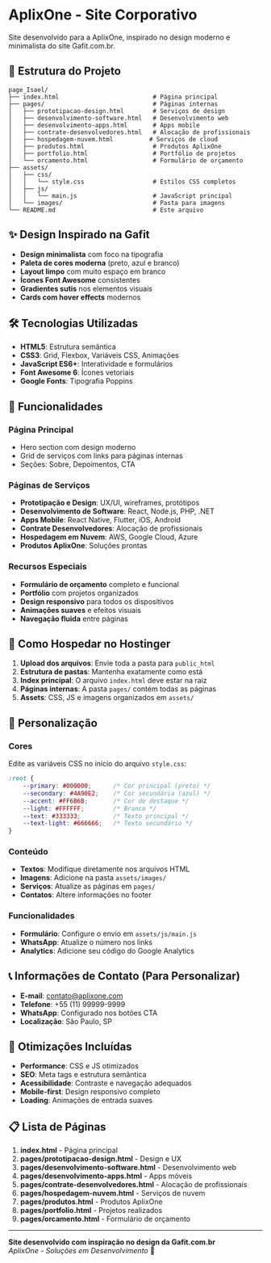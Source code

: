 # AplixOne - Site Corporativo

Site desenvolvido para a AplixOne, inspirado no design moderno e minimalista do site Gafit.com.br.

## 🚀 Estrutura do Projeto

```
page_Isael/
├── index.html                          # Página principal
├── pages/                              # Páginas internas
│   ├── prototipacao-design.html        # Serviços de design
│   ├── desenvolvimento-software.html   # Desenvolvimento web
│   ├── desenvolvimento-apps.html       # Apps mobile
│   ├── contrate-desenvolvedores.html   # Alocação de profissionais
│   ├── hospedagem-nuvem.html          # Serviços de cloud
│   ├── produtos.html                   # Produtos AplixOne
│   ├── portfolio.html                  # Portfólio de projetos
│   └── orcamento.html                  # Formulário de orçamento
├── assets/
│   ├── css/
│   │   └── style.css                   # Estilos CSS completos
│   ├── js/
│   │   └── main.js                     # JavaScript principal
│   └── images/                         # Pasta para imagens
└── README.md                           # Este arquivo
```

## ✨ Design Inspirado na Gafit

- **Design minimalista** com foco na tipografia
- **Paleta de cores moderna** (preto, azul e branco)
- **Layout limpo** com muito espaço em branco
- **Ícones Font Awesome** consistentes
- **Gradientes sutis** nos elementos visuais
- **Cards com hover effects** modernos

## 🛠️ Tecnologias Utilizadas

- **HTML5**: Estrutura semântica
- **CSS3**: Grid, Flexbox, Variáveis CSS, Animações
- **JavaScript ES6+**: Interatividade e formulários
- **Font Awesome 6**: Ícones vetoriais
- **Google Fonts**: Tipografia Poppins

## 📱 Funcionalidades

### Página Principal
- Hero section com design moderno
- Grid de serviços com links para páginas internas
- Seções: Sobre, Depoimentos, CTA

### Páginas de Serviços
- **Prototipação e Design**: UX/UI, wireframes, protótipos
- **Desenvolvimento de Software**: React, Node.js, PHP, .NET
- **Apps Mobile**: React Native, Flutter, iOS, Android
- **Contrate Desenvolvedores**: Alocação de profissionais
- **Hospedagem em Nuvem**: AWS, Google Cloud, Azure
- **Produtos AplixOne**: Soluções prontas

### Recursos Especiais
- **Formulário de orçamento** completo e funcional
- **Portfólio** com projetos organizados
- **Design responsivo** para todos os dispositivos
- **Animações suaves** e efeitos visuais
- **Navegação fluida** entre páginas

## 🚀 Como Hospedar no Hostinger

1. **Upload dos arquivos**: Envie toda a pasta para `public_html`
2. **Estrutura de pastas**: Mantenha exatamente como está
3. **Index principal**: O arquivo `index.html` deve estar na raiz
4. **Páginas internas**: A pasta `pages/` contém todas as páginas
5. **Assets**: CSS, JS e imagens organizados em `assets/`

## 🎨 Personalização

### Cores
Edite as variáveis CSS no início do arquivo `style.css`:
```css
:root {
    --primary: #000000;      /* Cor principal (preto) */
    --secondary: #4A90E2;    /* Cor secundária (azul) */
    --accent: #FF6B6B;       /* Cor de destaque */
    --light: #FFFFFF;        /* Branco */
    --text: #333333;         /* Texto principal */
    --text-light: #666666;   /* Texto secundário */
}
```

### Conteúdo
- **Textos**: Modifique diretamente nos arquivos HTML
- **Imagens**: Adicione na pasta `assets/images/`
- **Serviços**: Atualize as páginas em `pages/`
- **Contatos**: Altere informações no footer

### Funcionalidades
- **Formulário**: Configure o envio em `assets/js/main.js`
- **WhatsApp**: Atualize o número nos links
- **Analytics**: Adicione seu código do Google Analytics

## 📞 Informações de Contato (Para Personalizar)

- **E-mail**: contato@aplixone.com
- **Telefone**: +55 (11) 99999-9999
- **WhatsApp**: Configurado nos botões CTA
- **Localização**: São Paulo, SP

## 🔧 Otimizações Incluídas

- **Performance**: CSS e JS otimizados
- **SEO**: Meta tags e estrutura semântica
- **Acessibilidade**: Contraste e navegação adequados
- **Mobile-first**: Design responsivo completo
- **Loading**: Animações de entrada suaves

## 📋 Lista de Páginas

1. **index.html** - Página principal
2. **pages/prototipacao-design.html** - Design e UX
3. **pages/desenvolvimento-software.html** - Desenvolvimento web
4. **pages/desenvolvimento-apps.html** - Apps móveis
5. **pages/contrate-desenvolvedores.html** - Alocação de profissionais
6. **pages/hospedagem-nuvem.html** - Serviços de nuvem
7. **pages/produtos.html** - Produtos AplixOne
8. **pages/portfolio.html** - Projetos realizados
9. **pages/orcamento.html** - Formulário de orçamento

---

**Site desenvolvido com inspiração no design da Gafit.com.br**  
*AplixOne - Soluções em Desenvolvimento* 🚀
